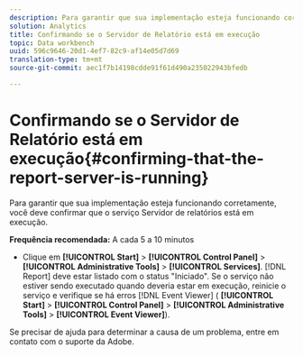 ```yaml
---
description: Para garantir que sua implementação esteja funcionando corretamente, você deve confirmar que o serviço Servidor de relatórios está em execução.
solution: Analytics
title: Confirmando se o Servidor de Relatório está em execução
topic: Data workbench
uuid: 596c9646-20d1-4ef7-82c9-af14e05d7d69
translation-type: tm+mt
source-git-commit: aec1f7b14198cdde91f61d490a235022943bfedb

---
```



# Confirmando se o Servidor de Relatório está em execução{#confirming-that-the-report-server-is-running}

Para garantir que sua implementação esteja funcionando corretamente, você deve confirmar que o serviço Servidor de relatórios está em execução.

**Frequência recomendada:** A cada 5 a 10 minutos

* Clique em **[!UICONTROL Start]** > **[!UICONTROL Control Panel]** > **[!UICONTROL Administrative Tools]** > **[!UICONTROL Services]**. [!DNL Report] deve estar listado com o status &quot;Iniciado&quot;. Se o serviço não estiver sendo executado quando deveria estar em execução, reinicie o serviço e verifique se há erros [!DNL Event Viewer] ( **[!UICONTROL Start]** > **[!UICONTROL Control Panel]** > **[!UICONTROL Administrative Tools]** > **[!UICONTROL Event Viewer]**).

Se precisar de ajuda para determinar a causa de um problema, entre em contato com o suporte da Adobe.
